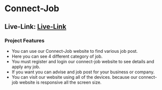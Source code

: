 # Connect-Job

## Live-Link: [Live-Link](https://connect-job-681f5.web.app)

### Project Features
- You can use our Connect-Job website to find various job post.
- Here you can see 4 different category of job.
- You must register and login our connect-job website to see details and apply any job.
- If you want you can advise and job post for your business or company.
- You can visit our website using all of the devices. because our connect-job website is responsive all the screen size.